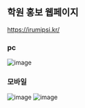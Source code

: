 ## 학원 홍보 웹페이지
https://irumipsi.kr/

### pc
![image](https://user-images.githubusercontent.com/46593078/201474526-9a0389e8-6e33-4259-b6f1-f5a55dec488f.png)

### 모바일
![image](https://user-images.githubusercontent.com/46593078/201474641-763e03ce-0a2a-41ff-802a-1bb187cb0aca.png)
![image](https://user-images.githubusercontent.com/46593078/201474644-784e5b5b-f877-43ef-b2e7-3ee994e55ee1.png)
